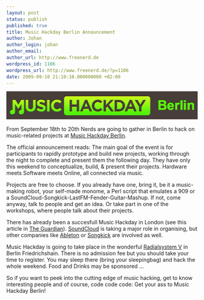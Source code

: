 ```yaml
---
layout: post
status: publish
published: true
title: Music Hackday Berlin Announcement
author: Johan
author_login: johan
author_email:
author_url: http://www.freenerd.de
wordpress_id: 1106
wordpress_url: http://www.freenerd.de/?p=1106
date: 2009-09-10 21:10:18.000000000 +02:00
---
```

<p class="attachment"><img width="511" height="74" title="Bild 2" alt="" class="attachment-medium" src="/assets/mhdberlin2009.png"/></p>

From September 18th to 20th Nerds are going to gather in Berlin to hack on music-related projects at <a href="http://berlin.musichackday.org/">Music Hackday Berlin</a>.

The official announcement reads:
<blackquote>The main goal of the event is for participants to rapidly prototype and build new projects, working through the night to complete and present them the following day. They have only this weekend to conceptualize, build, & present their projects. Hardware meets Software meets Online, all connected via music.</blackquote>

Projects are free to choose. If you already have one, bring it, be it a music-making robot, your self-made monome, a Perl script that emulates a 909 or a SoundCloud-Songkick-LastFM-Fender-Guitar-Mashup. If not, come anyway, talk to people and get an idea. Or take part in one of the workshops, where people talk about their projects.

There has already been a succesfull Music Hackday in London (see this article in <a href="http://www.guardian.co.uk/music/musicblog/2009/jul/13/beats-geeks-music-hack-day">The Guardian</a>). <a href="http://www.soundcloud.com">SoundCloud</a> is taking a major role in organising, but other companies like <a href="http://www.ableton.com">Ableton</a> or <a href="http://www.songkick.com/">Songkick</a> are involved as well.

Music Hackday is going to take place in the wonderful <a href="http://www.radialsystem.de/">Radialsystem V</a> in Berlin Friedrichshain. There is no admission fee but you should take your time to register. You may sleep there (bring your sleepingbag) and hack the whole weekend. Food and Drinks may be sponsored ...

So if you want to peek into the cutting edge of music hacking, get to know interesting people and of course, code code code: Get your ass to Music Hackday Berlin!

